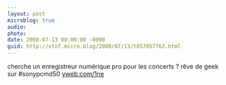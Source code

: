 ```yaml
---
layout: post
microblog: true
audio: 
photo: 
date: 2008-07-13 00:00:00 -0000
guid: http://xtof.micro.blog/2008/07/13/t857057762.html
---
```

cherche un enregistreur numérique pro pour les concerts ? rêve de geek sur  #sonypcmd50 [yweb.com/1ne](http://yweb.com/1ne)
